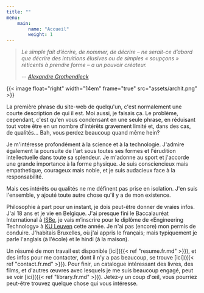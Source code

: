 ```yaml
---
title: ""
menu:
    main:
        name: "Accueil"
        weight: 1
---
```


> _Le simple fait d’écrire, de nommer, de décrire – ne serait-ce d’abord que
> décrire des intuitions élusives ou de simples « soupçons » réticents à
> prendre forme – a un pouvoir créateur._
>
> -- [_Alexandre Grothendieck_](https://fr.m.wikiquote.org/wiki/Alexandre_Grothendieck)

{{< image float="right" width="14em" frame="true" src="assets/archit.png" >}}

La première phrase du site-web de quelqu'un, c'est normalement une courte
description de qui il est. Moi aussi, je faisais ça. Le problème, cependant,
c'est qu'en vous condensant en une seule phrase, en réduisant tout votre être
en un nombre d'intérêts gravement limité et, dans des cas, de qualités... Bah,
vous perdez beaucoup quand même hein?

Je m'intéresse profondément à la science et à la technologie. J'admire
également la poursuite de l'art sous toutes ses formes et l'érudition
intellectuelle dans toute sa splendeur. Je m'adonne au sport et j'accorde
une grande importance à la forme physique. Je suis consciencieux mais
empathetique, courageux mais noble, et je suis audacieux face à la
responsabilité.

Mais ces intérêts ou qualités ne me définent pas prise en isolation. J'en
suis l'ensemble, y ajouté toute autre chose qu'il y a de mon existence.

Philosophie à part pour un instant, je dois peut-être donner de vraies infos.
J'ai 18 ans et je vie en Belgique. J'ai presque fini le Baccalauréat
International à [ISBe](https://www.isbedu.be/), je vais m’inscrire pour le
diplôme de «Engineering Technology» à [KU
Leuven](https://www.kuleuven.be/english/kuleuven/) cette année. Je n'ai pas
(encore) mon permis de conduire. J'habitais Bruxelles, où j'ai appris le
français; mais typiquement je parle l'anglais (à l'école) et le hindi (à la
maison).

Un résumé de mon travail est disponible [ici]({{< ref "resume.fr.md" >}}), et
des infos pour me contacter, dont il n'y a pas beaucoup, se trouve [ici]({{<
ref "contact.fr.md" >}}). Pour finir, un catalogue intéressant des livres, des
films, et d'autres œuvres avec lesquels je me suis beaucoup engagé, peut se
voir [ici]({{< ref "library.fr.md" >}}). Jetez-y un coup d'œil, vous pourriez
peut-être trouvez quelque chose qui vous intéresse.
